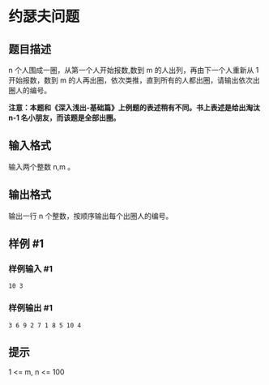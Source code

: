 # 约瑟夫问题

## 题目描述

 n  个人围成一圈，从第一个人开始报数,数到  m  的人出列，再由下一个人重新从  1  开始报数，数到  m  的人再出圈，依次类推，直到所有的人都出圈，请输出依次出圈人的编号。

**注意：本题和《深入浅出-基础篇》上例题的表述稍有不同。书上表述是给出淘汰 n-1 名小朋友，而该题是全部出圈。**

## 输入格式

输入两个整数  n,m 。

## 输出格式

输出一行  n  个整数，按顺序输出每个出圈人的编号。

## 样例 #1

### 样例输入 #1

```
10 3
```

### 样例输出 #1

```
3 6 9 2 7 1 8 5 10 4
```

## 提示

 1  <= m, n  <= 100 